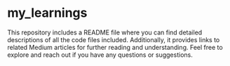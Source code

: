 # my_learnings
This repository includes a README file where you can find detailed descriptions of all the code files included. Additionally, it provides links to related Medium articles for further reading and understanding. Feel free to explore and reach out if you have any questions or suggestions.
